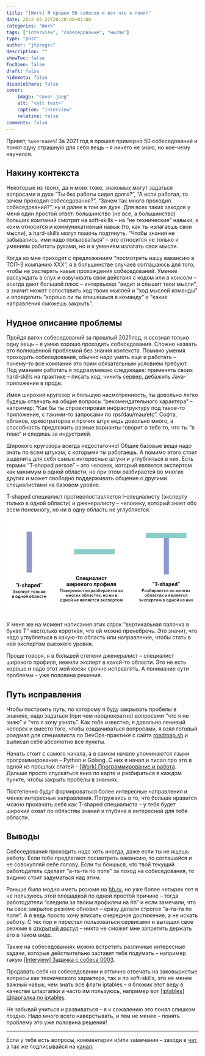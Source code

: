 ```yaml
---
title: "[Work] Я прошел 50 собесов и вот что я понял"
date: 2022-05-22T20:20:00+03:00
categories: "Work"
tags: ["interview", "собеседование", "мысли"]
type: "post"
author: "jtprogru"
description: ""
showToc: false
TocOpen: false
draft: false
hidemeta: false
disableShare: false
cover:
    image: "cover.jpeg"
    alt: "<alt text>"
    caption: "Interview"
    relative: false
comments: false
---
```


Привет, `%username%`! За 2021 год я прошел примерно 50 собеседований и понял одну страшную для себя вещь – я ничего не знаю, но кое-чему научился.

## Накину контекста

Некоторые из твоих, да и моих тоже, знакомых могут задаться вопросами в духе “Ты без работы сидел долго?”, “А если работал, то зачем проходил собеседования?”, “Зачем так много проходил собеседований?”, ну и далее в том же духе. Для всех таких заходов у меня один простой ответ: большинство (не все, а большинство) больших компаний смотрят на soft-skills – на “не технические” навыки, к коим относится и коммуникативный навык (то, как ты излагаешь свои мысли), а hard-skills могут помочь подтянуть. “Чтобы знания не забывались, ими надо пользоваться” – это относится не только к умениям работать руками, но и к умениям излагать свои мысли.

Когда ко мне приходят с предложением “посмотреть нашу вакансию в ТОП-3 компанию ХХХ”, я в большинстве случаев соглашаюсь для того, чтобы не растерять навык прохождения собеседований. Умение рассуждать в слух и озвучивать свои действия с кодом или в консоли – всегда дают большой плюс – интервьюер “видит и слышит твои мысли”, а значит может сопоставить ход твоих мыслей и “ход мыслей команды” и определить “хорошо ли ты впишешься в команду” и “какие направления сможешь закрыть”.

## Нудное описание проблемы

Пройдя вагон собеседований за прошлый 2021 год, я осознал только одну вещь – я умею хорошо проходить собеседования. Сложно назвать это полноценной проблемой без знания контекста. Помимо умения проходить собеседования, обычно надо уметь еще и работать – почему-то все компании это прям обязательным условием требуют. Под умением работать я подразумеваю следующее: применять своих hard-skills на практике – писать код, чинить сервер, дебажить Java-приложение в проде.

Имея широкий кругозор и большую насмотренность, ты довольно легко будешь отвечать на общие вопросы “рекомендательного характера” – например: “Как бы ты спроектировал инфраструктуру под такое-то приложение, с такими-то запросами по rps/dau/mau/etc”. Софта, облаков, оркестраторов и прочих штук ведь довольно много, а способность предложить разные варианты говорит о тебе то, что ты “в теме” и следишь за индустрией.

Широкого кругозора всегда недостаточно! Общие базовые вещи надо знать по всем штукам, с которыми ты работаешь. А помимо этого стоит выделить для себя самые интересные штуки и углубляться в них. Есть термин “T-shaped person” – это человек, который является экспертом как минимум в одной области, но при этом разбирается во многих других и может свободно поддерживать общение с другими специалистами на базовом уровне.

T-shaped специалист противопоставляется I-специалисту (эксперту только в одной области) и дженералисту – человеку, который знает обо всем понемногу, но ни в одну область не углубляется.

![I-shaped vs T-shaped person](I-T-shaped.jpg)

У меня же на момент написания этих строк “вертикальная палочка в букве Т” настолько короткая, что ей можно пренебречь. Это значит, что надо углубляться в какую-то область или направление, чтобы стать в ней экспертом высокого уровня.

Проще говоря, я в большей степени дженералист – специалист широкого профиля, нежели эксперт в какой-то области. Это не есть хорошо и надо этот мой косяк срочно исправлять. А понимание сути проблемы – уже половина решения.

## Путь исправления

Чтобы построить путь, по которому я буду закрывать пробелы в знаниях, надо задаться (при чем неоднократно) вопросами “что я не знаю” и “что я хочу узнать”. Как тебе известно, я довольно ленивый человек и вместо того, чтобы озадачиваться вопросами, я взял готовый роадмап для специалиста по DevOps-практике с сайта [roadmap.sh](https://roadmap.sh/devops) и выписал себе абсолютно все пункты.

Начать стоит с самого начала, а в самом начале упоминаются языки программирования – Python и Golang. С них я начал и писал про это в одной из прошлых статей – [[Work] Программирование и работа](https://jtprog.ru/dev-and-work/). Дальше просто спускаться вниз по карте и разбираться в каждом пункте, чтобы закрыть пробелы в знаниях.

Постепенно будут формироваться более интересные направления и менее интересные направления. Погружаясь в то, что больше нравится можно прокачать себя как T-shaped специалиста – у тебя будет широкий охват по областям знаний и глубина в интересной для тебя области.

## Выводы

Собеседования проходить надо хоть иногда, даже если ты не ищешь работу. Если тебе предлагают посмотреть вакансию, то соглашайся и не совокупляй себе голову. Если ты боишься, что твой текущий работодатель сделает “а-та-та по попе” за поход на собеседования, то видимо стоит задуматься над этим.

Раньше было модно иметь резюме на [hh.ru](https://hh.ru), но уже более четырех лет я не пользуюсь этой площадкой по одной простой причине – тогда работодатели “следили за твоим профилем на hh” и если замечали, что ты свое закрытое резюме обновил – сразу делали строгое “а-та-та по попе”. А я ведь просто хочу вписать очередное достижение, а не искать работу. С тех пор я перестал пользоваться сервисами и вытащил свое резюме в [открытый доступ](https://savinmi.ru) – никто не сможет мне запретить держать его в таком виде.

Также на собеседованиях можно встретить различные интересные задачи, которые действительно заставят тебя подумать – например такую [[Interview] Задачка с собеса 0003](https://jtprog.ru/interview-task-0003/).

Продавать себя на собеседовании и отлично отвечать на заковыристые вопросы как технического характера, так и по soft-skills, это не менее важный навык, чем знать все флаги iptables – я бложик этот веду в качестве шпаргалки и часто им пользуюсь, например вот [[iptables] Шпаргалка по iptables](https://jtprog.ru/iptables-manual/).

Не забывай учиться и развиваться – я к сожалению это понял слишком поздно. Надо много всего наверстывать, и тем не менее – понять проблему это уже половина решения!

---
Если у тебя есть вопросы, комментарии и/или замечания – заходи в [чат](https://t.me/jtprogru_chat), а так же подписывайся на [канал](https://t.me/jtprogru_channel).
